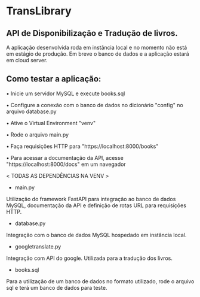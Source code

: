 # TransLibrary

## API de Disponibilização e Tradução de livros.

A aplicação desenvolvida roda em instância local e no momento não está em estágio de produção. Em breve o banco de dados e a aplicação estará em cloud server.

## Como testar a aplicação:

• Inicie um servidor MySQL e execute books.sql

• Configure a conexão com o banco de dados no dicionário "config" no arquivo database.py

• Ative o Virtual Environment "venv"

• Rode o arquivo main.py

• Faça requisições HTTP para "https://localhost:8000/books"

• Para acessar a documentação da API, acesse "https://localhost:8000/docs" em um navegador


< TODAS AS DEPENDÊNCIAS NA VENV >


- main.py

Utilização do framework FastAPI para integração ao banco de dados MySQL, documentação da API e definição de rotas URL para requisições HTTP.

- database.py
  
Integração com o banco de dados MySQL hospedado em instância local.

- googletranslate.py

Integração com API do google. Utilizada para a tradução dos livros.

- books.sql 

Para a utilização de um banco de dados no formato utilizado,
rode o arquivo sql e terá um banco de dados para teste.
